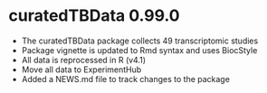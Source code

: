 # curatedTBData 0.99.0

* The curatedTBData package collects 49 transcriptomic studies 
* Package vignette is updated to Rmd syntax and uses BiocStyle
* All data is reprocessed in R (v4.1)
* Move all data to ExperimentHub
* Added a NEWS.md file to track changes to the package


